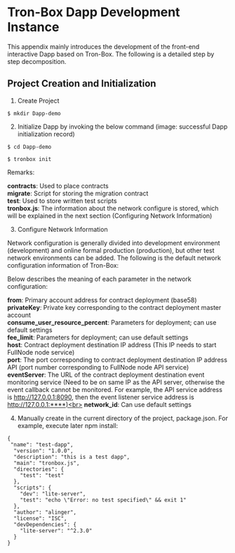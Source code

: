 
# Tron-Box Dapp Development Instance

This appendix mainly introduces the development of the front-end interactive Dapp based on Tron-Box. The following is a detailed step by step decomposition. 

## Project Creation and Initialization

1. Create Project
```
$ mkdir Dapp-demo
```
2. Initialize Dapp by invoking the below command (image: successful Dapp initialization record)

```
$ cd Dapp-demo
```
```
$ tronbox init
```

Remarks:

**contracts**: Used to place contracts<br> 
**migrate**: Script for storing the migration contract<br>
**test**: Used to store written test scripts<br>
**tronbox.js**: The information about the network configure is stored, which will be explained in the next section (Configuring Network Information)<br>


3. Configure Network Information

Network configuration is generally divided into development environment (development) and online formal production (production), but other test network environments can be added. The following is the default network configuration information of Tron-Box:

Below describes the meaning of each parameter in the network configuration:<br>

**from**: Primary account address for contract deployment (base58)<br>
**privateKey**: Private key corresponding to the contract deployment master account<br>
**consume_user_resource_percent**: Parameters for deployment; can use default settings<br>
**fee_limit**: Parameters for deployment; can use default settings<br>
**host**: Contract deployment destination IP address (This IP needs to start FullNode node service)<br>
**port**: The port corresponding to contract deployment destination IP address API (port number corresponding to FullNode node API service)<br>
**eventServer**: The URL of the contract deployment destination event monitoring service (Need to be on same IP as the API server, otherwise the event callback cannot be monitored. For example, the API service address is http://127.0.0.1:8090, then the event listener service address is http://127.0.0.1:****)<br>
**network_id**: Can use default settings<br>

4. Manually create in the current directory of the project, package.json. For example, execute later npm install:

```
{
 "name": "test-dapp",
  "version": "1.0.0",
  "description": "this is a test dapp",
  "main": "tronbox.js",
  "directories": {
    "test": "test"
  },
  "scripts": {
    "dev": "lite-server",
    "test": "echo \"Error: no test specified\" && exit 1"
  },
  "author": "alinger",
  "license": "ISC",
  "devDependencies": {
    "lite-server": "^2.3.0"
  }
}

```



